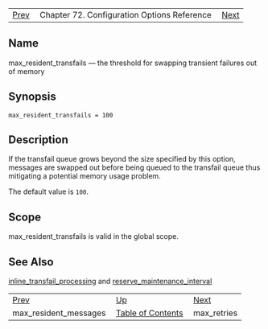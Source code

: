 |     |     |     |
| --- | --- | --- |
| [Prev](conf.ref.max_resident_messages)  | Chapter 72. Configuration Options Reference |  [Next](conf.ref.max_retries) |

<a name="conf.ref.max_resident_transfails"></a>
## Name

max_resident_transfails — the threshold for swapping transient failures out of memory

## Synopsis

`max_resident_transfails = 100`

<a name="idp25413376"></a>
## Description

If the transfail queue grows beyond the size specified by this option, messages are swapped out before being queued to the transfail queue thus mitigating a potential memory usage problem.

The default value is `100`.

<a name="idp25416272"></a>
## Scope

max_resident_transfails is valid in the global scope.

<a name="idp25418112"></a>
## See Also

[inline_transfail_processing](conf.ref.inline_transfail_processing "inline_transfail_processing") and [reserve_maintenance_interval](conf.ref.reserve_maintenance_interval "reserve_maintenance_interval")

|     |     |     |
| --- | --- | --- |
| [Prev](conf.ref.max_resident_messages)  | [Up](config.options.ref) |  [Next](conf.ref.max_retries) |
| max_resident_messages  | [Table of Contents](index) |  max_retries |

